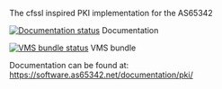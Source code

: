 The cfssl inspired PKI implementation for the AS65342

[![Documentation status](https://jenkins.as65342.net/job/pki-documentation/badge/icon)](https://jenkins.as65342.net/job/pki-documentation/) Documentation

[![VMS bundle status](https://jenkins.as65342.net/job/pki-vmsbundle/badge/icon)](https://jenkins.as65342.net/job/pki-vmsbundle/) VMS bundle

Documentation can be found at:
https://software.as65342.net/documentation/pki/
